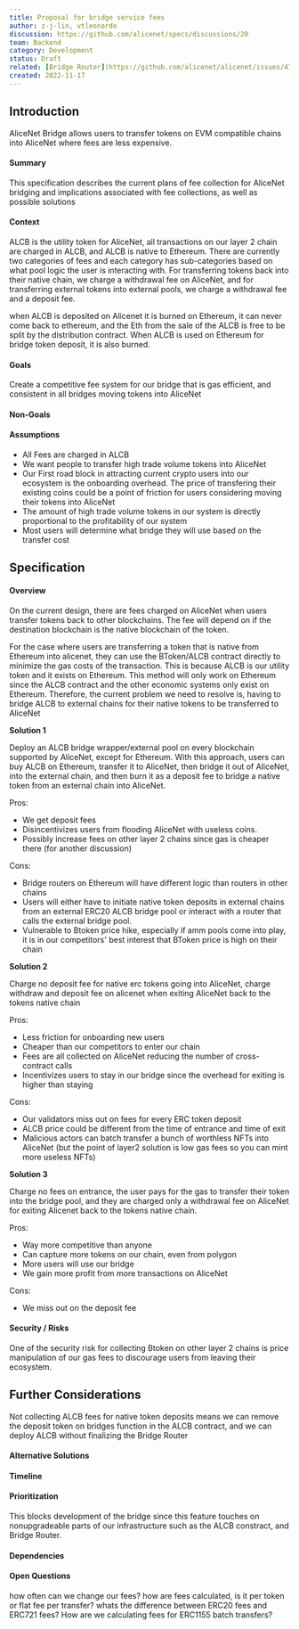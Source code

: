 ```yaml
---
title: Proposal for bridge service fees
author: z-j-lin, vtleonardo
discussion: https://github.com/alicenet/specs/discussions/20
team: Backend
category: Development
status: Draft
related: [Bridge Router](https://github.com/alicenet/alicenet/issues/478) , [Bridge Pool Base](https://github.com/alicenet/specs/pull/16)
created: 2022-11-17
---
```


## Introduction

AliceNet Bridge allows users to transfer tokens on EVM compatible chains into AliceNet where fees are less expensive.

#### Summary

This specification describes the current plans of fee collection for AliceNet bridging and implications associated with fee collections, as well as possible solutions

#### Context

ALCB is the utility token for AliceNet, all transactions on our layer 2 chain are charged in ALCB, and ALCB is native to Ethereum. There are currently two categories of fees and each category has sub-categories based on what pool logic the user is interacting with. For transferring tokens back into their native chain, we charge a withdrawal fee on AliceNet, and for transferring external tokens into external pools, we charge a withdrawal fee and a deposit fee.

when ALCB is deposited on Alicenet it is burned on Ethereum, it can never come back to ethereum, and the Eth from the sale of the ALCB is free to be split by the distribution contract. When ALCB is used on Ethereum for bridge token deposit, it is also burned.

#### Goals

Create a competitive fee system for our bridge that is gas efficient, and consistent in all bridges moving tokens into AliceNet

#### Non-Goals

#### Assumptions

- All Fees are charged in ALCB
- We want people to transfer high trade volume tokens into AliceNet
- Our First road block in attracting current crypto users into our ecosystem is the onboarding overhead. The price of transfering their existing coins could be a point of friction for users considering moving their tokens into AliceNet
- The amount of high trade volume tokens in our system is directly proportional to the profitability of our system
- Most users will determine what bridge they will use based on the transfer cost

## Specification

#### Overview

On the current design, there are fees charged on AliceNet when users transfer tokens back to other blockchains. The fee will depend on if the destination blockchain is the native blockchain of the token.

For the case where users are transferring a token that is native from Ethereum into alicenet, they can use the BToken/ALCB contract directly to minimize the gas costs of the transaction. This is because ALCB is our utility token and it exists on Ethereum. This method will only work on Ethereum since the ALCB contract and the other economic systems only exist on Ethereum. Therefore, the current problem we need to resolve is, having to bridge ALCB to external chains for their native tokens to be transferred to AliceNet

**Solution 1**

Deploy an ALCB bridge wrapper/external pool on every blockchain supported by AliceNet, except for Ethereum. With this approach, users can buy ALCB on Ethereum, transfer it to AliceNet, then bridge it out of AliceNet, into the external chain, and then burn it as a deposit fee to bridge a native token from an external chain into AliceNet.

Pros:

- We get deposit fees
- Disincentivizes users from flooding AliceNet with useless coins.
- Possibly increase fees on other layer 2 chains since gas is cheaper there (for another discussion)

Cons:

- Bridge routers on Ethereum will have different logic than routers in other chains
- Users will either have to initiate native token deposits in external chains from an external ERC20 ALCB bridge pool or interact with a router that calls the external bridge pool.
- Vulnerable to Btoken price hike, especially if amm pools come into play, it is in our competitors' best interest that BToken price is high on their chain

**Solution 2**

Charge no deposit fee for native erc tokens going into AliceNet, charge withdraw and deposit fee on alicenet when exiting AliceNet back to the tokens native chain

Pros:

- Less friction for onboarding new users
- Cheaper than our competitors to enter our chain
- Fees are all collected on AliceNet reducing the number of cross-contract calls
- Incentivizes users to stay in our bridge since the overhead for exiting is higher than staying

Cons:

- Our validators miss out on fees for every ERC token deposit
- ALCB price could be different from the time of entrance and time of exit
- Malicious actors can batch transfer a bunch of worthless NFTs into AliceNet (but the point of layer2 solution is low gas fees so you can mint more useless NFTs)

**Solution 3**

Charge no fees on entrance, the user pays for the gas to transfer their token into the bridge pool, and they are charged only a withdrawal fee on AliceNet for exiting Alicenet back to the tokens native chain.

Pros:

- Way more competitive than anyone
- Can capture more tokens on our chain, even from polygon
- More users will use our bridge
- We gain more profit from more transactions on AliceNet

Cons:

- We miss out on the deposit fee

#### Security / Risks

One of the security risk for collecting Btoken on other layer 2 chains is price manipulation of our gas fees to discourage users from leaving their ecosystem.

## Further Considerations

Not collecting ALCB fees for native token deposits means we can remove the deposit token on bridges function in the ALCB contract, and we can deploy ALCB without finalizing the Bridge Router

#### Alternative Solutions

#### Timeline

<!--- Estimated timeline to complete / list any milestones -->

#### Prioritization

This blocks development of the bridge since this feature touches on nonupgradeable parts of our infrastructure such as the ALCB constract, and Bridge Router.

#### Dependencies

<!--- Dependencies on other specs -->

#### Open Questions

how often can we change our fees?
how are fees calculated, is it per token or flat fee per transfer?
whats the difference between ERC20 fees and ERC721 fees?
How are we calculating fees for ERC1155 batch transfers?
